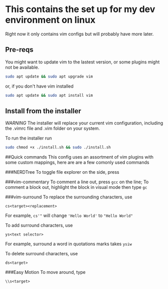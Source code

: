 # This contains the set up for my dev environment on linux
Right now it only contains vim configs but will probably have more later.

## Pre-reqs
You might want to update vim to the lastest version, or some plugins might not be available.
```bash
sudo apt update && sudo apt upgrade vim
```
or, if you don't have vim installed
```bash
sudo apt update && sudo apt install vim
```

## Install from the installer
*WARNING* The installer will replace your current vim configuration, including the .vimrc file and .vim folder on your system. 

To run the installer run
```bash
sudo chmod +x ./install.sh && sudo ./install.sh
```

##Quick commands
This config uses an assortment of vim plugins with some custom mappings, here are are a few comonly used commands

###NERDTree
To toggle file explorer on the side, press <F3>

###vim-commentary
To comment a line out, press `gcc` on the line;
To comment a block out, highlight the block in visual mode then type `gc`

###vim-surround
To replace the surrounding characters, use
```
cs<target><replacement>
```
For example, `cs'"` will change `'Hello World'` to `"Hello World"`

To add surround characters, use
```
ys<text selector>
```
For example, surround a word in quotations marks takes `ysiw`

To delete surround characters, use
```
ds<target>
```

###Easy Motion
To move around, type
```
\\s<target>
```
